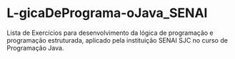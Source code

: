 # L-gicaDePrograma-oJava_SENAI
Lista de Exercícios para desenvolvimento da lógica de programação e programação estruturada, aplicado pela instituição SENAI SJC no curso de Programação Java.
